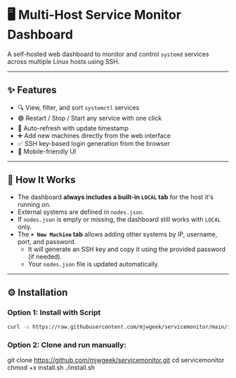 # 🖥️ Multi-Host Service Monitor Dashboard

A self-hosted web dashboard to monitor and control `systemd` services across multiple Linux hosts using SSH.

---

## ✨ Features

- 🔍 View, filter, and sort `systemctl` services
- 🟢 Restart / Stop / Start any service with one click
- 🔁 Auto-refresh with update timestamp
- ➕ Add new machines directly from the web interface
- ✅ SSH key-based login generation from the browser
- 📱 Mobile-friendly UI

---

## 🧠 How It Works

- The dashboard **always includes a built-in `LOCAL` tab** for the host it's running on.
- External systems are defined in `nodes.json`.
- If `nodes.json` is empty or missing, the dashboard still works with `LOCAL` only.
- The **`+ New Machine` tab** allows adding other systems by IP, username, port, and password.
    - It will generate an SSH key and copy it using the provided password (if needed).
    - Your `nodes.json` file is updated automatically.

---

## ⚙️ Installation

### Option 1: Install with Script

```bash
curl -s https://raw.githubusercontent.com/mjwgeek/servicemonitor/main/install.sh | bash
```
### Option 2: Clone and run manually:

git clone https://github.com/mjwgeek/servicemonitor.git
cd servicemonitor
chmod +x install.sh
./install.sh
